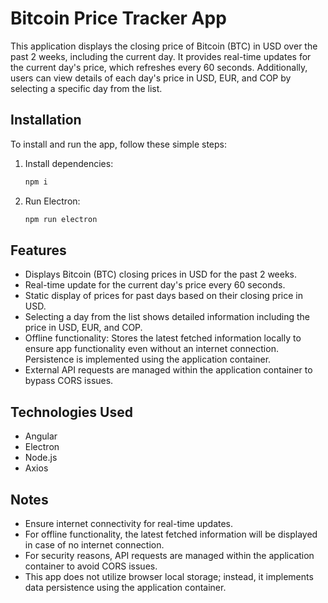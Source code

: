 # Bitcoin Price Tracker App

This application displays the closing price of Bitcoin (BTC) in USD over the past 2 weeks, including the current day. It provides real-time updates for the current day's price, which refreshes every 60 seconds. Additionally, users can view details of each day's price in USD, EUR, and COP by selecting a specific day from the list.

## Installation

To install and run the app, follow these simple steps:

1. Install dependencies:
    ```bash
    npm i
    ```

2. Run Electron:
    ```bash
    npm run electron
    ```

## Features

- Displays Bitcoin (BTC) closing prices in USD for the past 2 weeks.
- Real-time update for the current day's price every 60 seconds.
- Static display of prices for past days based on their closing price in USD.
- Selecting a day from the list shows detailed information including the price in USD, EUR, and COP.
- Offline functionality: Stores the latest fetched information locally to ensure app functionality even without an internet connection. Persistence is implemented using the application container.
- External API requests are managed within the application container to bypass CORS issues.

## Technologies Used

- Angular
- Electron
- Node.js
- Axios

## Notes

- Ensure internet connectivity for real-time updates.
- For offline functionality, the latest fetched information will be displayed in case of no internet connection.
- For security reasons, API requests are managed within the application container to avoid CORS issues.
- This app does not utilize browser local storage; instead, it implements data persistence using the application container.
